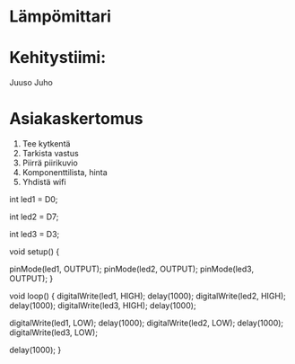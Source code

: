 # Lämpömittari

  # Kehitystiimi:
  Juuso
  Juho
  
  # Asiakaskertomus
  
  1) Tee kytkentä
  2) Tarkista vastus
  3) Piirrä piirikuvio
  4) Komponenttilista, hinta
  5) Yhdistä wifi

int led1 = D0;

int led2 = D7;

int led3 = D3;

void setup() {

  pinMode(led1, OUTPUT);
  pinMode(led2, OUTPUT);
  pinMode(led3, OUTPUT);
}

void loop() {
  digitalWrite(led1, HIGH);
  delay(1000);
  digitalWrite(led2, HIGH);
  delay(1000);
  digitalWrite(led3, HIGH);
  delay(1000);

  digitalWrite(led1, LOW);
  delay(1000);
  digitalWrite(led2, LOW);
  delay(1000);
  digitalWrite(led3, LOW);

  delay(1000);
}
